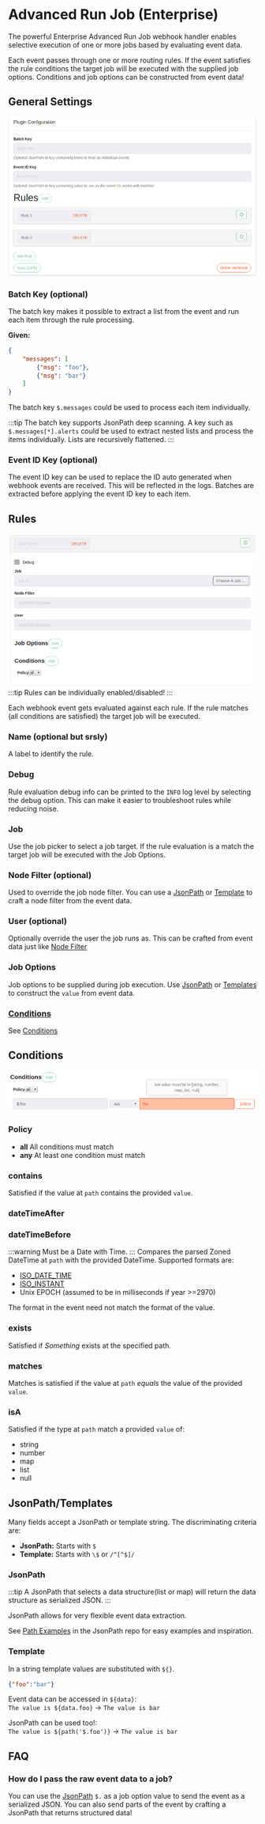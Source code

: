 # Advanced Run Job (Enterprise)

The powerful Enterprise Advanced Run Job webhook handler enables selective execution
of one or more jobs based by evaluating event data.

Each event passes through one or more routing rules. If the event satisfies the rule
conditions the target job will be executed with the supplied job options. Conditions and job
options can be constructed from event data!

## General Settings

![](../../assets/img/wh-routing-rule-overview.png)

### Batch Key (optional)
The batch key makes it possible to extract a list from
the event and run each item through the rule processing.

**Given:**
```json
{
    "messages": [
        {"msg": "foo"},
        {"msg": "bar"}
    ]
}
```

The batch key `$.messages` could be used to process each item
individually.

:::tip
The batch key supports JsonPath deep scanning. A key
such as `$.messages[*].alerts` could be used to extract nested lists
and process the items individually. Lists are recursively flattened.
:::

### Event ID Key (optional)
The event ID key can be used to replace the ID auto generated when
webhook events are received. This will be reflected in the logs. Batches
are extracted before applying the event ID key to each item.

## Rules
![](../../assets/img/wh-routing-rule-rule-overview.png)
:::tip
Rules can be individually enabled/disabled!
:::

Each webhook event gets evaluated against each rule. If the rule matches
(all conditions are satisfied) the target job will be executed.

### Name (optional but srsly)
A label to identify the rule.

### Debug
Rule evaluation debug info can be printed to the `INFO` log level by selecting the debug option. This can make it easier to troubleshoot rules while reducing noise.

### Job
Use the job picker to select a job target. If the rule evaluation is a match the target
job will be executed with the Job Options.

### Node Filter (optional)
Used to override the job node filter. You can use a [JsonPath](#jsonpath) or [Template](#template) to craft a node filter from the event data.

### User (optional)
Optionally override the user the job runs as. This can be crafted from event data just
like [Node Filter](#node-filter)

### Job Options
Job options to be supplied during job execution. Use [JsonPath](#jsonpath) or
[Templates](#templates) to construct the `value` from event data.

### [Conditions](#conditions)
See [Conditions](#conditions)

## Conditions
![Oh noes :O](../../assets/img/wh-routing-rule-conditions-overview.png)

### Policy
* **all** All conditions must match
* **any** At least one condition must match

### contains
Satisfied if the value at `path` contains the provided `value`.
### dateTimeAfter
### dateTimeBefore
:::warning
Must be a Date with Time.
:::
Compares the parsed Zoned DateTime at `path` with the provided DateTime.
Supported formats are:
* [ISO_DATE_TIME](https://docs.oracle.com/javase/8/docs/api/java/time/format/DateTimeFormatter.html#ISO_DATE_TIME)
* [ISO_INSTANT](https://docs.oracle.com/javase/8/docs/api/java/time/format/DateTimeFormatter.html#ISO_INSTANT)
* Unix EPOCH (assumed to be in milliseconds if year >=2970)

The format in the event need not match the format of the value.

### exists
Satisfied if _Something_ exists at the specified path.
### matches
Matches is satisfied if the value at `path` _equals_ the value of
the provided `value`.
### isA
Satisfied if the type at `path` match a provided `value` of:
- string
- number
- map
- list
- null

## JsonPath/Templates
Many fields accept a JsonPath or template string. The discriminating criteria are:
* **JsonPath:** Starts with `$`
* **Template:** Starts with `\$` or `/^[^$]/`

### JsonPath
:::tip
A JsonPath that selects a data structure(list or map)
will return the data structure as serialized JSON.
:::

JsonPath allows for very flexible event data extraction.

See [Path Examples](https://github.com/json-path/JsonPath#path-examples) in the JsonPath
repo for easy examples and inspiration.

### Template
In a string template values are substituted with `${}`.

```json
{"foo":"bar"}
```

Event data can be accessed in `${data}`:  
`The value is ${data.foo}` -> `The value is bar`

JsonPath can be used too!:  
`The value is ${path('$.foo')}` -> `The value is bar`



## FAQ
### How do I pass the raw event data to a job?
You can use the [JsonPath](#jsonpath) `$.` as a job option value to send the event as a serialized
JSON. You can also send parts of the event by crafting a JsonPath that returns structured
data!